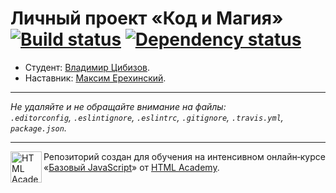 # Личный проект «Код и Магия» [![Build status][travis-image]][travis-url] [![Dependency status][dependency-image]][dependency-url]

* Студент: [Владимир Цибизов](https://up.htmlacademy.ru/javascript/5/user/89004).
* Наставник: [Максим Ерехинский](https://htmlacademy.ru/profile/id55044).

---

_Не удаляйте и не обращайте внимание на файлы:_<br>
_`.editorconfig`, `.eslintignore`, `.eslintrc`, `.gitignore`, `.travis.yml`, `package.json`._

---

<a href="https://htmlacademy.ru/intensive/javascript"><img align="left" width="50" height="50" title="HTML Academy" src="https://up.htmlacademy.ru/static/img/intensive/javascript/logo-for-github.svg"></a>

Репозиторий создан для обучения на интенсивном онлайн‑курсе «[Базовый JavaScript](https://htmlacademy.ru/intensive/javascript)» от [HTML Academy](https://htmlacademy.ru).

[travis-image]: https://travis-ci.org/htmlacademy-javascript/89004-code-and-magick.svg?branch=master
[travis-url]: https://travis-ci.org/htmlacademy-javascript/89004-code-and-magick
[dependency-image]: https://david-dm.org/htmlacademy-javascript/89004-code-and-magick.svg?style=flat-square
[dependency-url]: https://david-dm.org/htmlacademy-javascript/89004-code-and-magick
